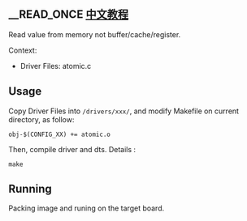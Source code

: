 __READ_ONCE [中文教程](https://biscuitos.github.io/blog/LIST___READ_ONCE/)
----------------------------------

Read value from memory not buffer/cache/register.

Context:

* Driver Files: atomic.c

## Usage

Copy Driver Files into `/drivers/xxx/`, and modify Makefile on current 
directory, as follow:

```
obj-$(CONFIG_XX) += atomic.o
```

Then, compile driver and dts. Details :

```
make
```

## Running

Packing image and runing on the target board.
